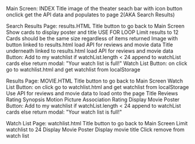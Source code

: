 Main Screen:  INDEX
    Title 
    image of the theater
    seach bar with icon button
    onclick get the API data and populates to page 2(AKA Search Results)


Search Results Page: results.HTML
    Title button to go back to Main Screen
    Show cards to display poster and title 
        USE FOR LOOP
        Limit results to 12
        Cards should be the same size regardless of items returned
        Image with button linked  to results.html load API for reviews and movie data
        Title underneath linked  to results.html load API for reviews and movie data
        Button:  Add to my watchlist 
            if watchList.length < 24 append to watchList cards
            else return modal:  "Your watch list is full!"
    Watch List Button: on click go to watchlist.html and get watchlist from localStorage

Results Page: MOVIE.HTML
    Title button to go back to Main Screen
    Watch List Button: on click go to watchlist.html and get watchlist from localStorage
    Use API for reviews and movie data to load onto the page
        Title
        <container>
            Reviews Rating
            Synopsis
            Motion Picture Association Rating
    Display Movie Poster <container>
    Button:  Add to my watchlist 
            if watchList.length < 24 append to watchList cards
            else return modal:  "Your watch list is full!"

Watch List Page: watchlist.html
    Title button to go back to Main Screen
    Limit watchlist to 24
     Display Movie Poster <container>
     Display movie title
     Click remove from watch list




